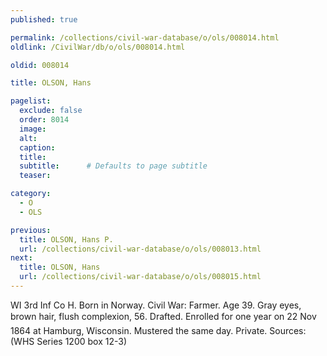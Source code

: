 ```yaml
---
published: true

permalink: /collections/civil-war-database/o/ols/008014.html
oldlink: /CivilWar/db/o/ols/008014.html

oldid: 008014

title: OLSON, Hans

pagelist:
  exclude: false
  order: 8014
  image: 
  alt:
  caption:
  title:
  subtitle:      # Defaults to page subtitle
  teaser:

category: 
  - O 
  - OLS

previous:
  title: OLSON, Hans P.
  url: /collections/civil-war-database/o/ols/008013.html  
next:
  title: OLSON, Hans
  url: /collections/civil-war-database/o/ols/008015.html   
---
```

WI 3rd Inf Co H. Born in Norway. Civil War: Farmer. Age 39. Gray eyes, brown hair, flush complexion, 5&#146;6&#148;. Drafted. Enrolled for one year on 22 Nov 1864 at Hamburg, Wisconsin. Mustered the same day. Private. Sources: (WHS Series 1200 box 12-3)
